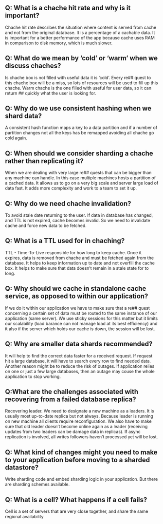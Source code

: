 ## Q: What is a chache hit rate and why is it important?

Chache hit rate describes the situation where content is served from cache and not from the original database. It is a percentage of a cachable data. It is important for a better performance of the app because cache uses RAM in comparison to disk memory, which is much slower.

## Q: What do we mean by ‘cold’ or ‘warm’ when we discuss chaches?

Is chache box is not filled with useful data it is ‘cold’. Every re## quest to this chache box will be a miss, so lots of resources will be used to fill up this chache. Warm chache is the one filled with useful for user data, so it can return ## quickly what the user is looking for.

## Q: Why do we use consistent hashing when we shard data?

A consistent hash function maps a key to a data partition and if a number of partition changes not all the keys has be remapped avoiding all chache go cold again.

## Q: When should we consider sharding a chache rather than replicating it?

When we are dealing with very large re## quests that can be bigger than any machine can handle. In this case multiple machines hosts a partition of a cached data. It allows us to go on a very big scale and server large load of data fast. It adds more complexity and work to a team to set it up.

## Q: Why do we need chache invalidation?

To avoid stale date returning to the user. If data in database has changed, and TTL is not expired, cache becomes invalid. So we need to invalidate cache and force new data to be fetched.

## Q: What is a TTL used for in chaching?

TTL - Time-To-Live responsible for how long to keep cache. Once it expires, data is removed from chache and must be fetched again from the database. It helps to keep information up to date and not overfill the cache box. It helps to make sure that data doesn’t remain in a stale state for to long.

## Q: Why should we cache in standalone cache service, as opposed to within our application?

If we do it within our application we have to make sure that a re## quest concerning a certain set of data must be routed to the same instance of our application (same server). We use sticky sessions for this matter but it limits our scalability (load barance can not manage load at its best efficiency) and it also if the server which holds our cache is down, the session will be lost.

## Q: Why are smaller data shards recommended?

It will help to find the correct data faster for a received request. If request hit a large database, it will have to search every row to find needed data. Another reason might be to reduce the risk of outages. If application relies on one or just a few large databases, then an outage may couse the whole application to stop working.

## Q:What are the challenges associated with recovering from a failed database replica?

Recovering leader. We need to designate a new machine as a leaders. It is usually most up-to-date replica but not always. Because leader is running on new machine all clients require reconfiguration. We also have to make sure that old leader doesn’t become online again as a leader (receiving updates from two leaders can be damage data in replicas).
If async replication is involved, all writes followers haven’t processed yet will be lost.

## Q: What kind of changes might you need to make to your application before moving to a sharded datastore?

Write sharding code and embed sharding logic in your application. But there are sharding schemes available.

## Q: What is a cell? What happens if a cell fails?

Cell is a set of servers that are very close together, and share the same regional availability
